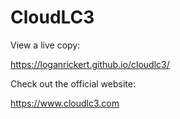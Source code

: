 # CloudLC3

View a live copy:

https://loganrickert.github.io/cloudlc3/

Check out the official website:

https://www.cloudlc3.com
